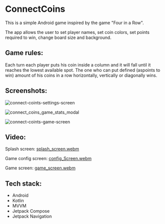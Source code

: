# ConnectCoins

This is a simple Android game inspired by the game "Four in a Row". 

The app allows the user to set player names, set coin colors, set points required to win, change board size and background.

## Game rules:
Each turn each player puts his coin inside a column and it will fall until it reaches the lowest available spot. The one who can put defined (aspoints to win) amount of his coins in a row horizontally, vertically or diagonally wins.

## Screenshots:
![connect-coints-settings-screen](https://github.com/MatLeg25/ConnectCoing-KotlinGame/assets/70913892/f4a47b6f-9045-485c-9a51-41555323c73f)

![connect_coins_game_stats_modal](https://github.com/MatLeg25/ConnectCoing-KotlinGame/assets/70913892/efc5bde6-c5e7-449d-a74f-ec07e95b9b49)

![connect-coints-game-screen](https://github.com/MatLeg25/ConnectCoing-KotlinGame/assets/70913892/235af852-835c-4378-bc14-fe61464dbadd)


## Video:
Splash screen:
[splash_screen.webm](https://github.com/MatLeg25/ConnectCoing-KotlinGame/assets/70913892/916533bb-1431-4227-82cf-d27f929ce6e7)

Game config screen:
[config_Screen.webm](https://github.com/MatLeg25/ConnectCoing-KotlinGame/assets/70913892/22baf4ec-a7bc-4306-99a2-bd1b6766abd5)

Game screen:
[game_screen.webm](https://github.com/MatLeg25/ConnectCoing-KotlinGame/assets/70913892/5128d85d-21b9-4e3d-ba3e-91179db2ecba)


## Tech stack:
- Android
- Kotlin
- MVVM
- Jetpack Compose
- Jetpack Navigation
